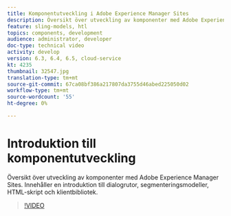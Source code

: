 ```yaml
---
title: Komponentutveckling i Adobe Experience Manager Sites
description: Översikt över utveckling av komponenter med Adobe Experience Manager Sites. Innehåller en introduktion till dialogrutor, segmenteringsmodeller, HTML-skript och klientbibliotek.
feature: sling-models, htl
topics: components, development
audience: administrator, developer
doc-type: technical video
activity: develop
version: 6.3, 6.4, 6.5, cloud-service
kt: 4235
thumbnail: 32547.jpg
translation-type: tm+mt
source-git-commit: 67ca08bf386a217807da3755d46abed225050d02
workflow-type: tm+mt
source-wordcount: '55'
ht-degree: 0%

---
```



# Introduktion till komponentutveckling

Översikt över utveckling av komponenter med Adobe Experience Manager Sites. Innehåller en introduktion till dialogrutor, segmenteringsmodeller, HTML-skript och klientbibliotek.

>[!VIDEO](https://video.tv.adobe.com/v/32547/?quality=12&learn=on)